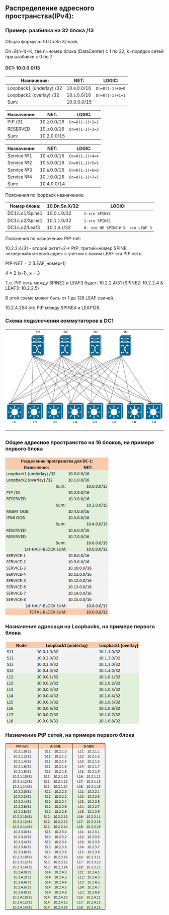 ## Распределение адресного пространства(IPv4):

### Пример:  разбивка на 32 блока /13

Общая формула: 10.Dn.Sn.X/mask 

Dn=8(n-1)+K, 
где n=номер блока (DataCenter) c 1 по 32; k=порядок сетей при разбивке с 0 по 7

#### DC1: 10.0.0.0/13

| Назначение:              | NET:           |LOGIC:   |
| ------------------------ | -------------- |---------|
| Loopback1 (underlay) /32 | 10.`0`.0.0/16  | `Dn=8(1-1)+0=0` |
| Loopback2 (overlay) /32  |	10.`1`.0.0/16 | `Dn=8(1-1)+1=1` |
| Sum: 	| 10.0.0.0/15      |

| Назначение:              | NET:           |LOGIC:   |
| ------------------------ | -------------- |---------|
| PtP /31	                 | 10.`2`.0.0/16  | `Dn=8(1-1)+2=2` |
| RESERVED                 |	10.`3`.0.0/16 | `Dn=8(1-1)+3=3` |
| Sum: 	                   | 10.2.0.0/15    |

| Назначение:              | NET:           |LOGIC:   |
| ------------------------ | -------------- |---------|
| Service №1                 | 10.`4`.0.0/16  | `Dn=8(1-1)+4=4` |
| Service №2                  |	10.`5`.0.0/16 | `Dn=8(1-1)+5=5` |
| Service №3                 | 10.`6`.0.0/16  | `Dn=8(1-1)+6=6` |
| Service №4                  |	10.`7`.0.0/16 | `Dn=8(1-1)+7=7` |
| Sum: 	                   | 10.4.0.0/14    |

Пояснения по loopback назначению:

| Номер блока:              | 10.Dn.Sn.X/32:  |LOGIC:   |
| ------------------------ | -------------- |---------|
| DC1/Lo1/Spine1         | 10.0.`1`.0/32  | `1-это SPINE1` |
| DC1/Lo2/Spine1         | 10.1.`1`.0/32  | `1-это SPINE1` |
| DC1/Lo2/Leaf3         | 10.1.`0`.`3`/32  | `0- это НЕ SPINE` и  `3- это LEAF 3`|

Пояснения по назначению PtP-net:

10.2.2.4/31 - второй октет=2-> PtP; третий=номер SPINE; четверный=сетевой адрес с учетом с каким LEAF эта PtP сеть

PtP-NET = 2 (LEAF_номер-1)

4 = 2 (x-1), x = 3

Т.е. PtP сеть между SPINE2 и LEAF3 будет: 10.2.2.4/31 (SPINE2: 10.2.2.4 & LEAF3: 10.2.2.5)

В этой схеме может быть от 1 до 128 LEAF свичей.

10.2.4.254 это PtP между SPINE4 и LEAF128.


### Схема подключения коммутаторов в DC1 
![1-1-0.png](1-1-0.png)


### Общее адресное пространство на 16 блоков, на примере первого блока 

![1-1-1.png](1-1-1.png)


### Назначение адресаци на Loopbacks, на примере первого блока 

![1-1-2.png](1-1-2.png)


### Назначение PtP сетей, на примере первого блока 

![1-1-3.png](1-1-3.png)
